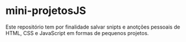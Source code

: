 # mini-projetosJS

Este repositório tem por finalidade salvar snipts e anotções pessoais de HTML, CSS e JavaScript em formas de pequenos projetos.
